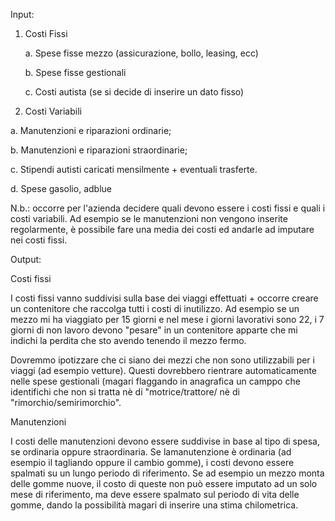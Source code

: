 Input:
1)	Costi Fissi 

     a.	Spese fisse mezzo (assicurazione, bollo, leasing, ecc)
  
     b.	Spese fisse gestionali
  
     c.	Costi autista (se si decide di inserire un dato fisso)
     
  
2)	Costi Variabili

  a. Manutenzioni e riparazioni ordinarie;
  
  b. Manutenzioni e riparazioni straordinarie;
  
  c. Stipendi autisti caricati mensilmente + eventuali trasferte. 
  
  d. Spese gasolio, adblue
  
  
N.b.:
occorre per l'azienda decidere quali devono essere i costi fissi e quali i costi variabili. Ad esempio se le manutenzioni non vengono inserite regolarmente, è possibile fare una media dei costi ed andarle ad imputare nei costi fissi. 

Output:

Costi fissi

I costi fissi vanno suddivisi sulla base dei viaggi effettuati + occorre creare un contenitore che raccolga tutti i costi di inutilizzo. Ad esempio se un mezzo mi ha viaggiato per 15 giorni e nel mese i giorni lavorativi sono 22, i 7 giorni di non lavoro devono "pesare" in un contenitore apparte che mi indichi la perdita che sto avendo tenendo il mezzo fermo. 

Dovremmo ipotizzare che ci siano dei mezzi che non sono utilizzabili per i viaggi (ad esempio vetture). Questi dovrebbero rientrare automaticamente nelle spese gestionali (magari flaggando in anagrafica un camppo che identifichi che non si tratta nè di "motrice/trattore/ nè di "rimorchio/semirimorchio". 


Manutenzioni

I costi delle manutenzioni devono essere suddivise in base al tipo di spesa, se ordinaria oppure straordinaria. Se lamanutenzione è ordinaria (ad esempio il tagliando oppure il cambio gomme), i costi devono essere spalmati su un lungo periodo di riferimento. Se ad esempio un mezzo monta delle gomme nuove, il costo di queste non può essere imputato ad un solo mese di riferimento, ma deve essere spalmato sul periodo di vita delle gomme, dando la possibilità magari di inserire una stima chilometrica. 
